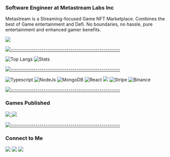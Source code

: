 ###  Software Engineer at Metastream Labs Inc
<p>Metastream is a Streaming-focused Game NFT Marketplace. Combines the best of Game entertainment and Defi. No boundaries, no hassle, pure entertainment and enhanced gamer benefits.</p>

<img src="https://ucarecdn.com/4654249e-1305-410d-8dcb-70e33c16d234/-/preview/-/quality/smart/-/format/auto/"/>


[![-----------------------------------------------------](
https://raw.githubusercontent.com/andreasbm/readme/master/assets/lines/aqua.png)](https://github.com/BaseMax?tab=repositories)


![Top Langs](https://github-readme-stats.vercel.app/api/top-langs/?username=khoiwall&layout=compact)       ![Stats](https://github-readme-stats.vercel.app/api/?username=khoiwall&count_private=false&show_icons=false&include_all_commits=true&&hide_border=true)


[![-----------------------------------------------------](
https://raw.githubusercontent.com/andreasbm/readme/master/assets/lines/aqua.png)](https://github.com/BaseMax?tab=repositories)


![Typescript](https://img.shields.io/badge/TypeScript-007ACC?style=flat-square&logo=typescript&logoColor=white)
![NodeJs](https://img.shields.io/badge/Express.js-404D59?style=flat-square)
![MongoDB](https://img.shields.io/badge/MongoDB-4EA94B?style=flat-square&logo=mongodb&logoColor=white)
![React](https://img.shields.io/badge/-React-61DAFB?style=flat-square&logo=react&logoColor=ffffff)
![](https://img.shields.io/badge/Amazon_AWS-232F3E?style=for-the-badge&logo=amazon-aws&logoColor=white)
![Stripe](https://img.shields.io/badge/Stripe-626CD9?style=for-the-badge&logo=Stripe&logoColor=white)
![Binance](https://img.shields.io/badge/Binance-FCD535?style=for-the-badge&logo=binance&logoColor=white)

[![-----------------------------------------------------](
https://raw.githubusercontent.com/andreasbm/readme/master/assets/lines/aqua.png)](https://github.com/BaseMax?tab=repositories)

### Games Published

<p>
  <a target="_blank" href="https://khoiwall.github.io/songeth"><img src="https://img.shields.io/badge/-Website_Frist-08c271?style=flat&logo=audacity&logoColor=white"/>   </a>
  <a target="_blank" href="https://stun-store.vercel.app"><img src="https://img.shields.io/badge/-Stun_Store-111?style=flat&logo=itch.io&logoColor=white"/>
</p>
  
[![-----------------------------------------------------](
https://raw.githubusercontent.com/andreasbm/readme/master/assets/lines/aqua.png)](https://github.com/BaseMax?tab=repositories)
  
 ### Connect to Me

<p>
  <a target="_blank" href="https://www.linkedin.com/in/kh%C3%B4i-tr%C3%A2%CC%80n-581727203"><img src="https://img.shields.io/badge/-Tran_Dinh_Khoi-0077B5?style=flat&logo=Linkedin&logoColor=white"/></a>
  <a target="_blank" href="mailto:khoi1402.IT@gmail.com"><img src="https://img.shields.io/badge/-khoi1402.IT@gmail.com-D14836?style=flat&logo=Gmail&logoColor=white"/></a>
  <a target="_blank" href="https://www.facebook.com/KhoiFatU"><img src="https://img.shields.io/badge/-Tran_Dinh_Khoi-1877F2?style=flat&logo=Facebook&logoColor=white"/></a>
</p>

